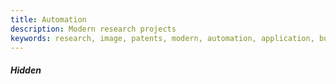 ```yaml
---
title: Automation
description: Modern research projects
keywords: research, image, patents, modern, automation, application, business 
---
```


##### Hidden 
